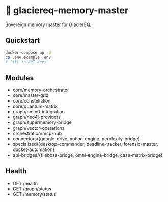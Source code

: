 # 🚀 glaciereq-memory-master

Sovereign memory master for GlacierEQ.

## Quickstart

```bash
docker-compose up -d
cp .env.example .env
# fill in API keys
```

## Modules
- core/memory-orchestrator
- core/master-grid
- core/constellation
- core/quantum-matrix
- graph/mem0-integration
- graph/neo4j-providers
- graph/supermemory-bridge
- graph/vector-operations
- orchestration/mcp-hub
- connectors/{google-drive, notion-engine, perplexity-bridge}
- specialized/{desktop-commander, deadline-tracker, forensic-master, docket-automation}
- api-bridges/{fileboss-bridge, omni-engine-bridge, case-matrix-bridge}

## Health
- GET /health
- GET /graph/status
- GET /memory/status
